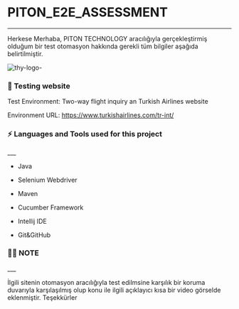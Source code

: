 # PITON_E2E_ASSESSMENT
___
Herkese Merhaba, 
PITON TECHNOLOGY aracılığıyla gerçekleştirmiş olduğum bir test otomasyon hakkında gerekli tüm bilgiler aşağıda belirtilmiştir.

![thy-logo-](https://user-images.githubusercontent.com/101811316/221964251-1725a56c-7b68-4a53-a822-91826b506825.jpg)


<h3 align=“left”> 🔭 Testing website </h4>
Test Environment: Two-way flight inquiry an Turkish Airlines website

Environment URL: https://www.turkishairlines.com/tr-int/

 <h3 align=“left”> ⚡ Languages and Tools used for this project </h4>
___
 
 - Java
 
 - Selenium Webdriver

 - Maven
 
 - Cucumber Framework


 - Intellij IDE

 - Git&GitHub
 

<h3 align="left"> 👨‍💻 NOTE </h3>
___

İlgili sitenin otomasyon aracılığıyla test edilmsine karşılık bir koruma duvarıyla karşılaşılmış olup konu ile ilgili açıklayıcı kısa bir video görselde eklenmiştir.
Teşekkürler 

